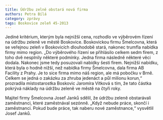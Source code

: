 ```yaml
---
title: Údržbu zelně obstará nová firma
authors: Petra Bílá
category: zprávy
tags: Boskovice zeleň 45-2013
---
```


Jediné kritérium, kterým byla nejnižší cena, rozhodlo ve výběrovém řízení na údržbu zeleně ve městě Boskovice. Boskovickou firmu Šmelcovna, která se veřejnou zeleň v Boskovicích dlouhodobě stará, nakonec trumfla nabídka firmy mimo region. „Do výběrového řízení se přihlásilo celkem sedm firem, z toho dvě nesplnily některé podmínky. Jedna firma následně některé věci dodala. Nakonec jsme tedy posuzovali nabídky šesti firem. Nejnižší nabídku, která byla o hodně nižší, než nabídka firmy Šmelcovna, dala firma AB Facility z Prahy. Je to sice firma mimo náš region, ale má pobočku v Brně. Celkem se jedná o zakázku za zhruba jedenáct a půl milionu korun,“ prozradila místostarostka Boskovic Jaromíra Vítková s tím, že tato částka pokrývá náklady na údržbu zeleně ve městě na čtyři roky.

Majitel firmy Šmelcovna Josef Janků sdělil, že údržbu zeleně obstarávali zaměstnanci, které zaměstnával sezónně. „Když nebude práce, skončí i zaměstnanci. Pokud bude práce, tak naberu nové zaměstnance,“ vysvětlil Josef Janků.
